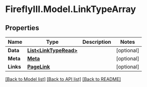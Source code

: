 # FireflyIII.Model.LinkTypeArray
## Properties

Name | Type | Description | Notes
------------ | ------------- | ------------- | -------------
**Data** | [**List&lt;LinkTypeRead&gt;**](LinkTypeRead.md) |  | [optional] 
**Meta** | [**Meta**](Meta.md) |  | [optional] 
**Links** | [**PageLink**](PageLink.md) |  | [optional] 

[[Back to Model list]](../README.md#documentation-for-models) [[Back to API list]](../README.md#documentation-for-api-endpoints) [[Back to README]](../README.md)

